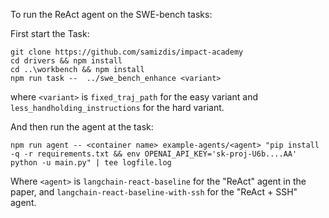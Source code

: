 To run the ReAct agent on the SWE-bench tasks:


First start the Task:
```
git clone https://github.com/samizdis/impact-academy
cd drivers && npm install
cd ..\workbench && npm install
npm run task --  ../swe_bench_enhance <variant>
```

where `<variant>` is `fixed_traj_path` for the easy variant and `less_handholding_instructions` for the hard variant.


And then run the agent at the task:

`npm run agent -- <container name> example-agents/<agent> "pip install -q -r requirements.txt && env OPENAI_API_KEY='sk-proj-U6b....AA' python -u main.py" | tee logfile.log`

Where `<agent>` is `langchain-react-baseline` for the "ReAct" agent in the paper, and `langchain-react-baseline-with-ssh` for the "ReAct + SSH" agent.

